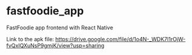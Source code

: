 # fastfoodie_app
FastFoodie app frontend with React Native

Link to the apk file: https://drive.google.com/file/d/1o4N-_WDK7l1rOjW-fvQxIQXuNsP9gmjK/view?usp=sharing
